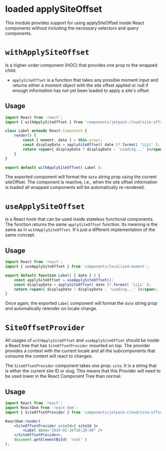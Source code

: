 # loaded applySiteOffset

This module provides support for using applySiteOffset inside React components without including the necessary selectors and query components.

# `withApplySiteOffset`

Is a higher-order component (HOC) that provides one prop to the wrapped child:

- `applySiteOffset` is a function that takes any possible moment input and returns either a moment object with the site offset applied or null if enough information has not yet been loaded to apply a site's offset

## Usage

```jsx
import React from 'react';
import { withApplySiteOffset } from 'components/jetpack-cloud/site-offset';

class Label extends React.Component {
	render() {
		const { moment, date } = this.props;
		const displayDate = applySiteOffset( date )?.format( 'LLLL' );
		return <span>{ displayDate ? displayDate : 'Loading...' }</span>;
	}
}

export default withApplySiteOffset( Label );
```

The exported component will format the `date` string prop using the current siteOffset.
The component is reactive, i.e., when the site offset information is loaded all wrapped components will be
automatically re-rendered.

# `useApplySiteOffset`

Is a React hook that can be used inside stateless functional components. The function returns
the same `applySiteOffset` function. Its meaning is the same as
in `withApplySiteOffset`. It's just a different implementation of the same concept.

## Usage

```jsx
import React from 'react';
import { useApplySiteOffset } from 'components/localized-moment';

export default function Label( { date } ) {
	const applySiteOffset = useApplySiteOffset();
	const displayDate = applySiteOffset( date )?.format( 'LLLL' );
	return <span>{ displayDate ? displayDate : 'Loading...' }</span>;
}
```

Once again, the exported `Label` component will format the `date` string prop and automatically
rerender on locale change.

# `SiteOffsetProvider`

All usages of `withApplySiteOffset` and `useApplySiteOffset` should be inside a React tree
that has `SiteOffsetProvider` mounted on top. The provider provides a context with the current locale
and all the subcomponents that consume the context will react to changes.

The `SiteOffsetProvider` component takes one prop: `site`. It is a string that is either the current site ID or slug. This means that this Provider will need to be used lower in the React Component Tree than normal.

## Usage

```jsx
import React from 'react';
import ReactDom from 'react-dom';
import { SiteOffsetProvider } from 'components/jetpack-cloud/site-offset/context';

ReactDom.render(
	<SiteOffsetProvider siteId={ siteId }>
		<Label date="2019-02-26T16:20:00" />
	</SiteOffsetProvider>,
	document.getElementById( 'root' )
);
```
